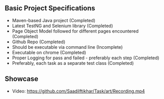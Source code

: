 ## Basic Project Specifications
* Maven-based Java project (Completed)
* Latest TestNG and Selenium library (Completed)
* Page Object Model followed for different pages encountered (Completed)
* Github Repo (Completed)
* Should be executable via command line (Incomplete)
* Executable on chrome (Completed)
* Proper Logging for pass and failed - preferably each step (Completed)
* Preferably, each task as a separate test class (Completed)

## Showcase
* Video: https://github.com/SaadiIftikhar/Task/art/Recording.mp4
